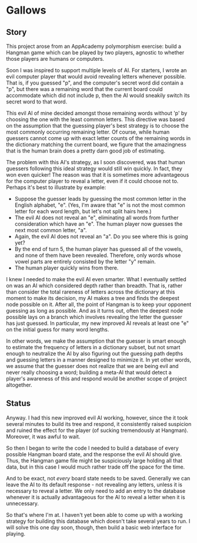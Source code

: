 # Gallows

## Story

This project arose from an AppAcademy polymorphism exercise: build a Hangman game which can be played by two players, agnostic to whether those players are humans or computers.

Soon I was inspired to support multiple levels of AI. For starters, I wrote an evil computer player that would avoid revealing letters whenever possible. That is, if you guessed "p", and the computer's secret word did contain a "p", but there was a remaining word that the current board could accommodate which did not include p, then the AI would sneakily switch its secret word to that word.

This evil AI of mine decided amongst those remaining words without 'p' by choosing the one with the least common letters. This directive was based on the assumption that the guessing player's best strategy is to choose the most commonly occurring remaining letter. Of course, while human guessers cannot come up with exact letter counts of the remaining words in the dictionary matching the current board, we figure that the amazingness that is the human brain does a pretty darn good job of estimating.

The problem with this AI's strategy, as I soon discovered, was that human guessers following this ideal strategy would still win quickly. In fact, they won even quicker! The reason was that it is sometimes more advantageous for the computer player to reveal a letter, even if it could choose not to. Perhaps it's best to illustrate by example:

* Suppose the guesser leads by guessing the most common letter in the English alphabet, "e". (Yes, I'm aware that "e" is not the most common letter for each word length, but let's not split hairs here.)
* The evil AI does not reveal an "e", eliminating all words from further consideration which have an "e". The human player now guesses the next most common letter, "a".
* Again, the evil AI does not reveal an "a". Do you see where this is going yet?
* By the end of turn 5, the human player has guessed all of the vowels, and none of them have been revealed. Therefore, only words whose vowel parts are entirely consisted by the letter "y" remain.
* The human player quickly wins from there.

I knew I needed to make the evil AI even smarter. What I eventually settled on was an AI which considered depth rather than breadth. That is, rather than consider the total rareness of letters across the dictionary at this moment to make its decision, my AI makes a tree and finds the deepest node possible on it. After all, the point of Hangman is to keep your opponent guessing as long as possible. And as it turns out, often the deepest node possible lays on a branch which involves revealing the letter the guesser has just guessed. In particular, my new improved AI reveals at least one "e" on the initial guess for many word lengths.

In other words, we make the assumption that the guesser is smart enough to estimate the frequency of letters in a dictionary subset, but not smart enough to neutralize the AI by also figuring out the guessing path depths and guessing letters in a manner designed to minimize it. In yet other words, we assume that the guesser does not realize that we are being evil and never really choosing a word; building a meta-AI that would detect a player's awareness of this and respond would be another scope of project altogether.

## Status

Anyway. I had this new improved evil AI working, however, since the it took several minutes to build its tree and respond, it consistently raised suspicion and ruined the effect for the player (of sucking tremendously at Hangman). Moreover, it was awful to wait.

So then I began to write the code I needed to build a database of every possible Hangman board state, and the response the evil AI should give. Thus, the Hangman game file might be suspiciously large holding all that data, but in this case I would much rather trade off the space for the time.

And to be exact, not *every* board state needs to be saved. Generally we can leave the AI to its default response - not revealing any letters, unless it is necessary to reveal a letter. We only need to add an entry to the database whenever it is actually advantageous for the AI to reveal a letter when it is unnecessary.

So that's where I'm at. I haven't yet been able to come up with a working strategy for building this database which doesn't take several years to run. I will solve this one day soon, though, then build a basic web interface for playing.
